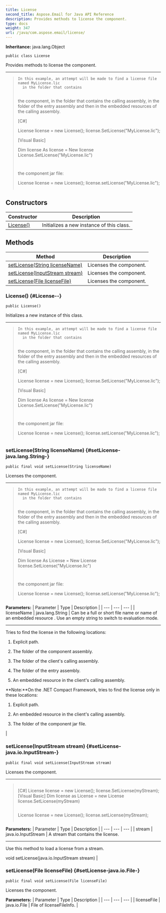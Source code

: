 ```yaml
---
title: License
second_title: Aspose.Email for Java API Reference
description: Provides methods to license the component.
type: docs
weight: 347
url: /java/com.aspose.email/license/
---
```

**Inheritance:**
java.lang.Object
```
public class License
```

Provides methods to license the component.

--------------------

> ```
> In this example, an attempt will be made to find a license file named MyLicense.lic
>   in the folder that contains 
>   
>   ```
> 
>   the component, in the folder that contains the calling assembly,
>   in the folder of the entry assembly and then in the embedded resources of the calling assembly.
>   
>   [C#]
>   
>  	License license = new License();
>  	license.SetLicense("MyLicense.lic");
>  	
>  	
>  	[Visual Basic]
>  	
>  	Dim license As license = New license
>  	License.SetLicense("MyLicense.lic")
>   
>   
> ```
>   
>   ```
> 
>   the component jar file:
>   
>  	License license = new License();
>  	license.setLicense("MyLicense.lic");
>   
>   
> ```
> ```
## Constructors

| Constructor | Description |
| --- | --- |
| [License()](#License--) | Initializes a new instance of this class. |
## Methods

| Method | Description |
| --- | --- |
| [setLicense(String licenseName)](#setLicense-java.lang.String-) | Licenses the component. |
| [setLicense(InputStream stream)](#setLicense-java.io.InputStream-) | Licenses the component. |
| [setLicense(File licenseFile)](#setLicense-java.io.File-) | Licenses the component. |
### License() {#License--}
```
public License()
```


Initializes a new instance of this class.

--------------------

> ```
> In this example, an attempt will be made to find a license file named MyLicense.lic
>   in the folder that contains 
>   
>   ```
> 
>   the component, in the folder that contains the calling assembly,
>   in the folder of the entry assembly and then in the embedded resources of the calling assembly.
>   
>   [C#]
>   
>  	License license = new License();
>  	license.SetLicense("MyLicense.lic");
>  	
>  	
>  	[Visual Basic]
>  	
>  	Dim license As license = New license
>  	License.SetLicense("MyLicense.lic")
>   
>   
> ```
>   
>   ```
> 
>   the component jar file:
>   
>  	License license = new License();
>  	license.setLicense("MyLicense.lic");
>   
>   
> ```
> ```

### setLicense(String licenseName) {#setLicense-java.lang.String-}
```
public final void setLicense(String licenseName)
```


Licenses the component.

--------------------

> ```
> In this example, an attempt will be made to find a license file named MyLicense.lic
>   in the folder that contains 
>   
>   ```
> 
>   the component, in the folder that contains the calling assembly,
>   in the folder of the entry assembly and then in the embedded resources of the calling assembly.
>   
>   [C#]
>   
>  	License license = new License();
>  	license.SetLicense("MyLicense.lic");
>  	
>  	
>  	[Visual Basic]
>  	
>  	Dim license As License = New License
>  	license.SetLicense("MyLicense.lic")
>   
>   
> ```
>   
>   ```
> 
>   the component jar file:
>   
>  	License license = new License();
>  	license.setLicense("MyLicense.lic");
>   
>   
> ```
> ```

**Parameters:**
| Parameter | Type | Description |
| --- | --- | --- |
| licenseName | java.lang.String | Can be a full or short file name  or name of an embedded resource . Use an empty string to switch to evaluation mode.

--------------------



Tries to find the license in the following locations:

 

1. Explicit path.

 

2. The folder of the component assembly.

3. The folder of the client's calling assembly.

4. The folder of the entry assembly.

5. An embedded resource in the client's calling assembly.

**Note:**On the .NET Compact Framework, tries to find the license only in these locations:

1. Explicit path.

2. An embedded resource in the client's calling assembly.

 

2. The folder of the component jar file.

 |

### setLicense(InputStream stream) {#setLicense-java.io.InputStream-}
```
public final void setLicense(InputStream stream)
```


Licenses the component.

--------------------

> ```
> ```
> 
>  [C#]
>  License license = new License();
>  license.SetLicense(myStream);
>  [Visual Basic]
>  Dim license as License = new License
>  license.SetLicense(myStream)
>  
> ```
>  ```
> 
>  License license = new License();
>  license.setLicense(myStream);
>  
> ```
> ```

**Parameters:**
| Parameter | Type | Description |
| --- | --- | --- |
| stream | java.io.InputStream | A stream that contains the license.

--------------------



Use this method to load a license from a stream.



 void setLicense(java.io.InputStream stream)  |

### setLicense(File licenseFile) {#setLicense-java.io.File-}
```
public final void setLicense(File licenseFile)
```


Licenses the component.

**Parameters:**
| Parameter | Type | Description |
| --- | --- | --- |
| licenseFile | java.io.File | File of licenseFileInfo. |

